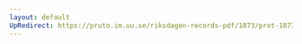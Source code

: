 ```yaml
---
layout: default
UpRedirect: https://pruto.im.uu.se/riksdagen-records-pdf/1873/prot-1873--ak--507/prot-1873--ak--507_050.pdf
---
```


